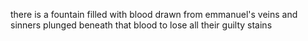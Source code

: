 
there is a fountain filled with blood
drawn from emmanuel's veins
and sinners plunged beneath that blood
to lose all their guilty stains
